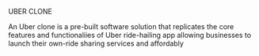 UBER CLONE

An Uber clone is a pre-built software solution that replicates the core features and functionaliies of Uber ride-hailing app allowing businesses to launch their own-ride sharing services and affordably
